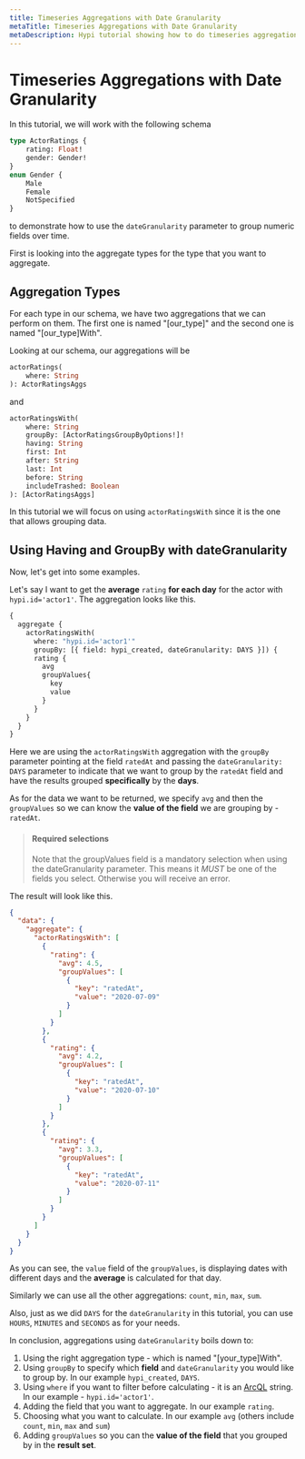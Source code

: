 ```yaml
---
title: Timeseries Aggregations with Date Granularity
metaTitle: Timeseries Aggregations with Date Granularity
metaDescription: Hypi tutorial showing how to do timeseries aggregations using the dateGranularity feature
---
```

# Timeseries Aggregations with Date Granularity

In this tutorial, we will work with the following schema

```graphql
type ActorRatings {
	rating: Float!
	gender: Gender!
}
enum Gender {
	Male
	Female
	NotSpecified
}
```

to  demonstrate how to use the `dateGranularity` parameter to group numeric fields over time. 

First is looking into the aggregate types for the type that you want to aggregate.

##  Aggregation Types

For each type in our schema, we have two aggregations that we can perform on them. 
The first one is named "[our_type]" and the second one is named "[our_type]With".

Looking at our schema, our aggregations will be

```graphql
actorRatings(
	where: String
): ActorRatingsAggs
```

and

```graphql
actorRatingsWith(
    where: String
    groupBy: [ActorRatingsGroupByOptions!]!
    having: String
    first: Int
    after: String
    last: Int
    before: String
    includeTrashed: Boolean
): [ActorRatingsAggs]
```

In this tutorial we will focus on using `actorRatingsWith` since it is the one that allows grouping data.

## Using Having and GroupBy with dateGranularity

Now, let's get into some examples.

Let's say I want to get the  **average** `rating` **for each day** for the actor with `hypi.id='actor1'`.
The aggregation looks like this.

```graphql	
{
  aggregate {
    actorRatingsWith(
      where: "hypi.id='actor1'"
      groupBy: [{ field: hypi_created, dateGranularity: DAYS }]) {
      rating {
        avg
        groupValues{
          key
          value
        }
      }
    }
  }
}
```

Here we are using the `actorRatingsWith` aggregation with the `groupBy` parameter pointing at the field `ratedAt` and passing the ``dateGranularity: DAYS`` parameter to indicate that we want to group by the `ratedAt` field and have the results grouped **specifically** by the **days**.

As for the data we want to be returned, we specify `avg` and then the `groupValues` so we can know the **value of the field** we are grouping by - `ratedAt`. 


>#### Required selections
>
> Note that the groupValues field is a mandatory selection when using the dateGranularity parameter. This means it *MUST* be one of the fields you select. 
> Otherwise you will receive an error.



The result will look like this.

```json
{
  "data": {
    "aggregate": {
      "actorRatingsWith": [
        {
          "rating": {
            "avg": 4.5,
            "groupValues": [
              {
                "key": "ratedAt",
                "value": "2020-07-09"
              }
            ]
          }
        },
        {
          "rating": {
            "avg": 4.2,
            "groupValues": [
              {
                "key": "ratedAt",
                "value": "2020-07-10"
              }
            ]
          }
        },
        {
          "rating": {
            "avg": 3.3,
            "groupValues": [
              {
                "key": "ratedAt",
                "value": "2020-07-11"
              }
            ]
          }
        }
      ]
    }
  }
}
```

As you can see, the `value` field of the `groupValues`, is displaying dates with different days and the **average** is calculated for that day.

Similarly we can use all the other aggregations: `count`, `min`, `max`, `sum`.

Also, just as we did `DAYS` for the `dateGranularity` in this tutorial, you can use `HOURS`, `MINUTES` and `SECONDS` as for your needs.

In conclusion, aggregations using `dateGranularity` boils down to:

1. Using the right aggregation type - which is named "[your_type]With".
2. Using `groupBy` to specify which **field** and `dateGranularity` you would like to group by. In our example `hypi_created`, `DAYS`.
3. Using `where` if you want to filter before calculating - it is an [ArcQL](https://docs.hypi.app/reference/arcql) string. In our example - `hypi.id='actor1'`.
4. Adding the field that you want to aggregate. In our example `rating`.
5. Choosing what you want to calculate. In our example `avg` (others include `count`, `min`, `max` and `sum`)
6. Adding `groupValues` so you can the **value of the field** that you grouped by in the **result set**.